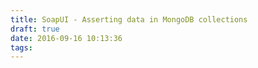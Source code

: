 ```yaml
---
title: SoapUI - Asserting data in MongoDB collections
draft: true
date: 2016-09-16 10:13:36
tags:
---
```

